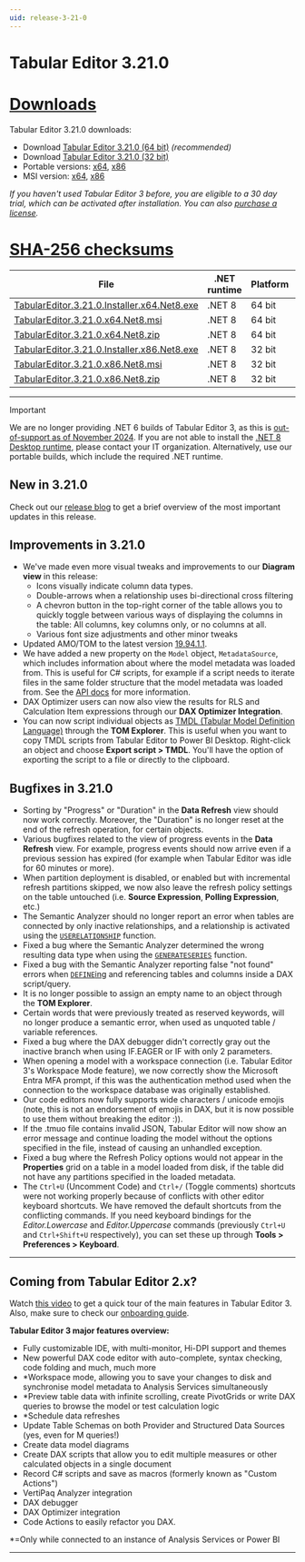 ```yaml
---
uid: release-3-21-0
---
```

# Tabular Editor 3.21.0

# [**Downloads**](#tab/downloads)

Tabular Editor 3.21.0 downloads:

- Download [Tabular Editor 3.21.0 (64 bit)](https://cdn.tabulareditor.com/files/TabularEditor.3.21.0.Installer.x64.Net8.exe) *(recommended)*
- Download [Tabular Editor 3.21.0 (32 bit)](https://cdn.tabulareditor.com/files/TabularEditor.3.21.0.Installer.x86.Net8.exe)
- Portable versions: [x64](https://cdn.tabulareditor.com/files/TabularEditor.3.21.0.x64.Net8.zip), [x86](https://cdn.tabulareditor.com/files/TabularEditor.3.21.0.x86.Net8.zip)
- MSI version: [x64](https://cdn.tabulareditor.com/files/TabularEditor.3.21.0.x64.Net8.msi), [x86](https://cdn.tabulareditor.com/files/TabularEditor.3.21.0.x86.Net8.msi)

*If you haven't used Tabular Editor 3 before, you are eligible to a 30 day trial, which can be activated after installation. You can also [purchase a license](https://tabulareditor.com/licensing).*

# [**SHA-256 checksums**](#tab/checksums)

| File | .NET runtime | Platform | SHA-256 |
| -- | -- | -- | -- |
| [TabularEditor.3.21.0.Installer.x64.Net8.exe](https://cdn.tabulareditor.com/files/TabularEditor.3.21.0.Installer.x64.Net8.exe) | .NET 8 | 64 bit | `A3F944C0945B3FD3AD0595A05D1BCAFAF6BBB8DCFB48F40002C799F91415764E` |
| [TabularEditor.3.21.0.x64.Net8.msi](https://cdn.tabulareditor.com/files/TabularEditor.3.21.0.x64.Net8.msi)                     | .NET 8 | 64 bit | `251510EB41FDEA73CB21C7637FD9CD2F74691B416894B318A5BDAEE96595BEAD` |
| [TabularEditor.3.21.0.x64.Net8.zip](https://cdn.tabulareditor.com/files/TabularEditor.3.21.0.x64.Net8.zip)                     | .NET 8 | 64 bit | `385A8F00F76A1621B063DA1B3AEA2FA726F308E1A2E829D8FF27FC743B0A57E1` |
| [TabularEditor.3.21.0.Installer.x86.Net8.exe](https://cdn.tabulareditor.com/files/TabularEditor.3.21.0.Installer.x86.Net8.exe) | .NET 8 | 32 bit | `CF4BAA7B9E74E9EE19BE41DA195DBD260F4922081F44FCC7CC66AD12A702FBD5` |
| [TabularEditor.3.21.0.x86.Net8.msi](https://cdn.tabulareditor.com/files/TabularEditor.3.21.0.x86.Net8.msi)                     | .NET 8 | 32 bit | `81425B72EA2E1CB5E2A8101ECC7F0F2B259E4FD90482CAD7B0F9DCAB3F5CE298` |
| [TabularEditor.3.21.0.x86.Net8.zip](https://cdn.tabulareditor.com/files/TabularEditor.3.21.0.x86.Net8.zip)                     | .NET 8 | 32 bit | `99BE7DA061A0C47A1D5BA1169D9DDAA521CDB974F135004478334BDD0E469D0B` |

***

> [!IMPORTANT]
> We are no longer providing .NET 6 builds of Tabular Editor 3, as this is [out-of-support as of November 2024](https://dotnet.microsoft.com/en-us/platform/support/policy/dotnet-core). If you are not able to install the [.NET 8 Desktop runtime](https://dotnet.microsoft.com/en-us/download/dotnet/8.0/runtime), please contact your IT organization. Alternatively, use our portable builds, which include the required .NET runtime.

## New in 3.21.0

Check out our [release blog](https://tabulareditor.com/blog/tabular-editor-3-april-2025-release) to get a brief overview of the most important updates in this release.

## Improvements in 3.21.0

- We've made even more visual tweaks and improvements to our **Diagram view** in this release:
  - Icons visually indicate column data types.
  - Double-arrows when a relationship uses bi-directional cross filtering
  - A chevron button in the top-right corner of the table allows you to quickly toggle between various ways of displaying the columns in the table: All columns, key columns only, or no columns at all.
  - Various font size adjustments and other minor tweaks
- Updated AMO/TOM to the latest version [19.94.1.1](https://www.nuget.org/packages/Microsoft.AnalysisServices/19.94.1.1).
- We have added a new property on the `Model` object, `MetadataSource`, which includes information about where the model metadata was loaded from. This is useful for C# scripts, for example if a script needs to iterate files in the same folder structure that the model metadata was loaded from. See the [API docs](https://docs.tabulareditor.com/api/TabularEditor.TOMWrapper.Model.html#TabularEditor_TOMWrapper_Model_MetadataSource) for more information.
- DAX Optimizer users can now also view the results for RLS and Calculation Item expressions through our **DAX Optimizer Integration**.
- You can now script individual objects as [TMDL (Tabular Model Definition Language)](https://learn.microsoft.com/en-us/analysis-services/tmdl/tmdl-overview?view=asallproducts-allversions) through the **TOM Explorer**. This is useful when you want to copy TMDL scripts from Tabular Editor to Power BI Desktop. Right-click an object and choose **Export script > TMDL**. You'll have the option of exporting the script to a file or directly to the clipboard.

## Bugfixes in 3.21.0

- Sorting by "Progress" or "Duration" in the **Data Refresh** view should now work correctly. Moreover, the "Duration" is no longer reset at the end of the refresh operation, for certain objects.
- Various bugfixes related to the view of progress events in the **Data Refresh** view. For example, progress events should now arrive even if a previous session has expired (for example when Tabular Editor was idle for 60 minutes or more).
- When partition deployment is disabled, or enabled but with incremental refresh partitions skipped, we now also leave the refresh policy settings on the table untouched (i.e. **Source Expression**, **Polling Expression**, etc.)
- The Semantic Analyzer should no longer report an error when tables are connected by only inactive relationships, and a relationship is activated using the [`USERELATIONSHIP`](https://dax.guide/userelationship/) function.
- Fixed a bug where the Semantic Analyzer determined the wrong resulting data type when using the [`GENERATESERIES`](https://dax.guide/generateseries/) function.
- Fixed a bug with the Semantic Analyzer reporting false "not found" errors when [`DEFINE`ing](https://dax.guide/DEFINE) and referencing tables and columns inside a DAX script/query.
- It is no longer possible to assign an empty name to an object through the **TOM Explorer**.
- Certain words that were previously treated as reserved keywords, will no longer produce a semantic error, when used as unquoted table / variable references.
- Fixed a bug where the DAX debugger didn't correctly gray out the inactive branch when using IF.EAGER or IF with only 2 parameters.
- When opening a model with a workspace connection (i.e. Tabular Editor 3's Workspace Mode feature), we now correctly show the Microsoft Entra MFA prompt, if this was the authentication method used when the connection to the workspace database was originally established.
- Our code editors now fully supports wide characters / unicode emojis (note, this is not an endorsement of emojis in DAX, but it is now possible to use them without breaking the editor :)).
- If the .tmuo file contains invalid JSON, Tabular Editor will now show an error message and continue loading the model without the options specified in the file, instead of causing an unhandled exception.
- Fixed a bug where the Refresh Policy options would not appear in the **Properties** grid on a table in a model loaded from disk, if the table did not have any partitions specified in the loaded metadata.
- The `Ctrl+U` (Uncomment Code) and `Ctrl+/` (Toggle comments) shortcuts were not working properly because of conflicts with other editor keyboard shortcuts. We have removed the default shortcuts from the conflicting commands. If you need keyboard bindings for the *Editor.Lowercase* and *Editor.Uppercase* commands (previously `Ctrl+U` and `Ctrl+Shift+U` respectively), you can set these up through **Tools > Preferences > Keyboard**.

---
## Coming from Tabular Editor 2.x?

Watch [this video](https://youtu.be/O4ATwdzCvWc) to get a quick tour of the main features in Tabular Editor 3. Also, make sure to check our [onboarding guide](https://docs.tabulareditor.com/onboarding/index.html).

**Tabular Editor 3 major features overview:**
- Fully customizable IDE, with multi-monitor, Hi-DPI support and themes
- New powerful DAX code editor with auto-complete, syntax checking, code folding and much, much more
- *Workspace mode, allowing you to save your changes to disk and synchronise model metadata to Analysis Services simultaneously
- *Preview table data with infinite scrolling, create PivotGrids or write DAX queries to browse the model or test calculation logic
- *Schedule data refreshes
- Update Table Schemas on both Provider and Structured Data Sources (yes, even for M queries!)
- Create data model diagrams
- Create DAX scripts that allow you to edit multiple measures or other calculated objects in a single document
- Record C# scripts and save as macros (formerly known as "Custom Actions")
- VertiPaq Analyzer integration
- DAX debugger
- DAX Optimizer integration
- Code Actions to easily refactor you DAX.

*=Only while connected to an instance of Analysis Services or Power BI

---
